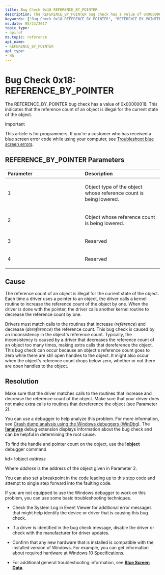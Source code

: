 ```yaml
---
title: Bug Check 0x18 REFERENCE_BY_POINTER
description: The REFERENCE_BY_POINTER bug check has a value of 0x00000018. This indicates that the reference count of an object is illegal for the current state of the object.
keywords: ["Bug Check 0x18 REFERENCE_BY_POINTER", "REFERENCE_BY_POINTER"]
ms.date: 05/23/2017
topic_type:
- apiref
ms.topic: reference
api_name:
- REFERENCE_BY_POINTER
api_type:
- NA
---
```


# Bug Check 0x18: REFERENCE\_BY\_POINTER


The REFERENCE\_BY\_POINTER bug check has a value of 0x00000018. This indicates that the reference count of an object is illegal for the current state of the object.

> [!IMPORTANT]
> This article is for programmers. If you're a customer who has received a blue screen error code while using your computer, see [Troubleshoot blue screen errors](https://www.windows.com/stopcode).


## REFERENCE\_BY\_POINTER Parameters


<table>
<colgroup>
<col width="50%" />
<col width="50%" />
</colgroup>
<thead>
<tr class="header">
<th align="left">Parameter</th>
<th align="left">Description</th>
</tr>
</thead>
<tbody>
<tr class="odd">
<td align="left"><p>1</p></td>
<td align="left"><p>Object type of the object whose reference count is being lowered.</p></td>
</tr>
<tr class="even">
<td align="left"><p>2</p></td>
<td align="left"><p>Object whose reference count is being lowered.</p></td>
</tr>
<tr class="odd">
<td align="left"><p>3</p></td>
<td align="left"><p>Reserved</p></td>
</tr>
<tr class="even">
<td align="left"><p>4</p></td>
<td align="left"><p>Reserved</p></td>
</tr>
</tbody>
</table>

 

## Cause

The reference count of an object is illegal for the current state of the object. Each time a driver uses a pointer to an object, the driver calls a kernel routine to increase the reference count of the object by one. When the driver is done with the pointer, the driver calls another kernel routine to decrease the reference count by one.

Drivers must match calls to the routines that increase (*reference*) and decrease (*dereference*) the reference count. This bug check is caused by an inconsistency in the object's reference count. Typically, the inconsistency is caused by a driver that decreases the reference count of an object too many times, making extra calls that dereference the object. This bug check can occur because an object's reference count goes to zero while there are still open handles to the object. It might also occur when the object's reference count drops below zero, whether or not there are open handles to the object.

## Resolution

Make sure that the driver matches calls to the routines that increase and decrease the reference count of the object. Make sure that your driver does not make extra calls to routines that dereference the object (see Parameter 2).

You can use a debugger to help analyze this problem. For more information, see [Crash dump analysis using the Windows debuggers (WinDbg)](crash-dump-files.md). The [**!analyze**](../debuggercmds/-analyze.md) debug extension displays information about the bug check and can be helpful in determining the root cause.

To find the handle and pointer count on the object, use the **!object** debugger command.

kd&gt; !object *address*

Where *address* is the address of the object given in Parameter 2.

You can also set a breakpoint in the code leading up to this stop code and attempt to single step forward into the faulting code.

If you are not equipped to use the Windows debugger to work on this problem, you can use some basic troubleshooting techniques.

-   Check the System Log in Event Viewer for additional error messages that might help identify the device or driver that is causing this bug check.

-   If a driver is identified in the bug check message, disable the driver or check with the manufacturer for driver updates.

-   Confirm that any new hardware that is installed is compatible with the installed version of Windows. For example, you can get information about required hardware at [Windows 10 Specifications](https://www.microsoft.com/windows/windows-10-specifications).

-   For additional general troubleshooting information, see [**Blue Screen Data**](blue-screen-data.md).

 

 




